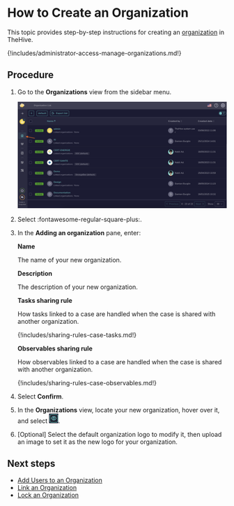 # How to Create an Organization

This topic provides step-by-step instructions for creating an [organization](about-organizations.md) in TheHive.

{!includes/administrator-access-manage-organizations.md!}

## Procedure

1. Go to the **Organizations** view from the sidebar menu.

    ![Organizations view](../../images/administration-guides/manage-organizations-organizations-view.png)

2. Select :fontawesome-regular-square-plus:.

3. In the **Adding an organization** pane, enter:

    **Name**

    The name of your new organization.

    **Description**

    The description of your new organization.

    **Tasks sharing rule**

    How tasks linked to a case are handled when the case is shared with another organization.

    {!includes/sharing-rules-case-tasks.md!}

    **Observables sharing rule**

    How observables linked to a case are handled when the case is shared with another organization.

    {!includes/sharing-rules-case-observables.md!}

4. Select **Confirm**.

5. In the **Organizations** view, locate your new organization, hover over it, and select ![Eye](../../images/administration-guides/manage-organizations-eye.png).

6. [Optional] Select the default organization logo to modify it, then upload an image to set it as the new logo for your organization.

## Next steps

* [Add Users to an Organization](add-users-to-an-organization.md)
* [Link an Organization](link-an-organization.md)
* [Lock an Organization](lock-an-organization.md)